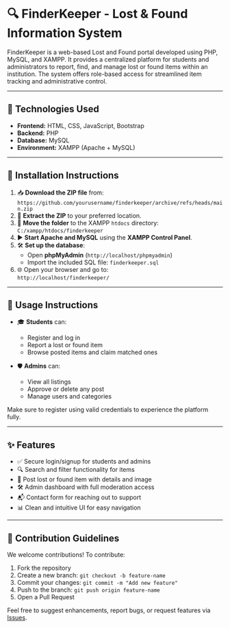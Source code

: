 # 🔍 FinderKeeper - Lost & Found Information System

FinderKeeper is a web-based Lost and Found portal developed using PHP, MySQL, and XAMPP. It provides a centralized platform for students and administrators to report, find, and manage lost or found items within an institution. The system offers role-based access for streamlined item tracking and administrative control.

---

## 📌 Technologies Used

- **Frontend:** HTML, CSS, JavaScript, Bootstrap
- **Backend:** PHP
- **Database:** MySQL
- **Environment:** XAMPP (Apache + MySQL)

---

## 🚀 Installation Instructions

1. 📥 **Download the ZIP file** from: `https://github.com/yourusername/finderkeeper/archive/refs/heads/main.zip`
2. 📂 **Extract the ZIP** to your preferred location.
3. 🔧 **Move the folder** to the XAMPP `htdocs` directory:  
   `C:/xampp/htdocs/finderkeeper`
4. ▶️ **Start Apache and MySQL** using the **XAMPP Control Panel**.
5. 🛠️ **Set up the database**:
   - Open **phpMyAdmin** (`http://localhost/phpmyadmin`)
   - Import the included SQL file: `finderkeeper.sql`
6. 🌐 Open your browser and go to:  
   `http://localhost/finderkeeper/`

---

## 📖 Usage Instructions

- 🎓 **Students** can:

  - Register and log in
  - Report a lost or found item
  - Browse posted items and claim matched ones

- 🛡️ **Admins** can:
  - View all listings
  - Approve or delete any post
  - Manage users and categories

Make sure to register using valid credentials to experience the platform fully.

---

## ✨ Features

- ✅ Secure login/signup for students and admins
- 🔍 Search and filter functionality for items
- 📝 Post lost or found item with details and image
- 🛠 Admin dashboard with full moderation access
- 📬 Contact form for reaching out to support
- 📊 Clean and intuitive UI for easy navigation

---

## 🤝 Contribution Guidelines

We welcome contributions! To contribute:

1. Fork the repository
2. Create a new branch: `git checkout -b feature-name`
3. Commit your changes: `git commit -m "Add new feature"`
4. Push to the branch: `git push origin feature-name`
5. Open a Pull Request

Feel free to suggest enhancements, report bugs, or request features via [Issues](https://github.com/KIMJK7/FinderKeeper).


